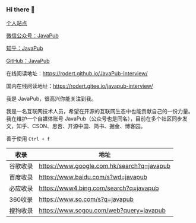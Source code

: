 ### Hi there 👋

[个人站点](http://javapub.net.cn/)

[微信公众号：JavaPub](https://mp.weixin.qq.com/s/selkBT2ilq0KdA9KjO7ZLA)

[知乎：JavaPub](https://www.zhihu.com/people/zhui-ma-7-49)

[GitHub：JavaPub](https://github.com/Rodert/)


[]()

在线阅读地址：https://rodert.github.io/JavaPub-Interview/

国内在线阅读地址：https://rodert.gitee.io/javapub-interview/

我是 JavaPub，很高兴你能关注到我。


我是一名互联网技术人员，希望在开源的互联网生态中也能贡献自己的一份力量。我在维护一个自媒体账号 JavaPub（公众号也是同名），目前在多个社区同步发文，知乎、CSDN、思否、开源中国、简书、掘金、博客园。

善于使用 `Ctrl + f`



|  收录   | 地址  |
|  ----  | ----  |
| 谷歌收录  | https://www.google.com.hk/search?q=javapub |
| 百度收录  | https://www.baidu.com/s?wd=javapub |
| 必应收录  | https://www4.bing.com/search?q=javapub |
| 360收录  | https://www.so.com/s?q=javapub |
| 搜狗收录  | https://www.sogou.com/web?query=javapub |




<!--
**Rodert/Rodert** is a ✨ _special_ ✨ repository because its `README.md` (this file) appears on your GitHub profile.

Here are some ideas to get you started:

- 🔭 I’m currently working on ...
- 🌱 I’m currently learning ...
- 👯 I’m looking to collaborate on ...
- 🤔 I’m looking for help with ...
- 💬 Ask me about ...
- 📫 How to reach me: ...
- 😄 Pronouns: ...
- ⚡ Fun fact: ...
-->

